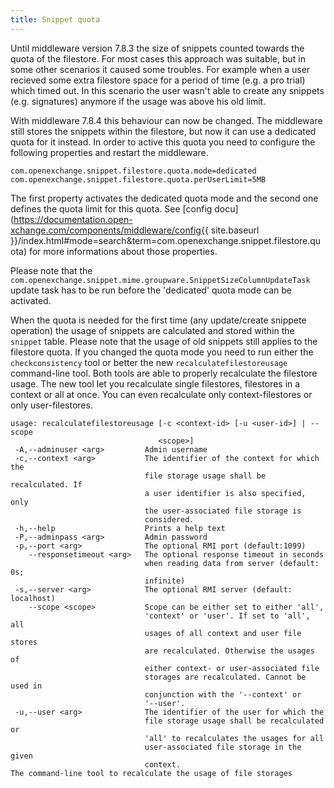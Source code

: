 ```yaml
---
title: Snippet quota
---
```


Until middleware version 7.8.3 the size of snippets counted towards the quota of the filestore. For most cases this approach was suitable, but in some other scenarios it caused some troubles. For example when a user recieved some extra filestore space for a period of time (e.g. a pro trial) which timed out. In this scenario the user wasn't able to create any snippets (e.g. signatures) anymore if the usage was above his old limit. 

With middleware 7.8.4 this behaviour can now be changed. The middleware still stores the snippets within the filestore, but now it can use a dedicated quota for it instead. In order to active this quota you need to configure the following properties and restart the middleware.

```
com.openexchange.snippet.filestore.quota.mode=dedicated
com.openexchange.snippet.filestore.quota.perUserLimit=5MB
```

The first property activates the dedicated quota mode and the second one defines the quota limit for this quota. See [config docu](https://documentation.open-xchange.com/components/middleware/config{{ site.baseurl }}/index.html#mode=search&term=com.openexchange.snippet.filestore.quota) for more informations about those properties.

Please note that the `com.openexchange.snippet.mime.groupware.SnippetSizeColumnUpdateTask` update task has to be run before the 'dedicated' quota mode can be activated.


When the quota is needed for the first time (any update/create snippete operation) the usage of snippets are calculated and stored within the `snippet` table. Please note that the usage of old snippets still applies to the filestore quota. If you changed the quota mode you need to run either the `checkconsistency` tool or better the new `recalculatefilestoreusage` command-line tool. Both tools are able to properly recalculate the filestore usage. The new tool let you recalculate single filestores, filestores in a context or all at once. You can even recalculate only context-filestores or only user-filestores.

```
usage: recalculatefilestoreusage [-c <context-id> [-u <user-id>] | --scope
                                 <scope>]
 -A,--adminuser <arg>         Admin username
 -c,--context <arg>           The identifier of the context for which the
                              file storage usage shall be recalculated. If
                              a user identifier is also specified, only
                              the user-associated file storage is
                              considered.
 -h,--help                    Prints a help text
 -P,--adminpass <arg>         Admin password
 -p,--port <arg>              The optional RMI port (default:1099)
    --responsetimeout <arg>   The optional response timeout in seconds
                              when reading data from server (default: 0s;
                              infinite)
 -s,--server <arg>            The optional RMI server (default: localhost)
    --scope <scope>           Scope can be either set to either 'all',
                              'context' or 'user'. If set to 'all', all
                              usages of all context and user file stores
                              are recalculated. Otherwise the usages of
                              either context- or user-associated file
                              storages are recalculated. Cannot be used in
                              conjunction with the '--context' or
                              '--user'.
 -u,--user <arg>              The identifier of the user for which the
                              file storage usage shall be recalculated or
                              'all' to recalculates the usages for all
                              user-associated file storage in the given
                              context.
The command-line tool to recalculate the usage of file storages
```






